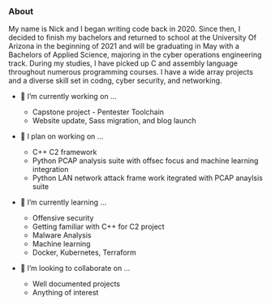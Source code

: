 ### About
My name is Nick and I began writing code back in 2020. Since then, I decided to finish my bachelors and returned to school at the University Of Arizona in the beginning of 2021 and will be graduating in May with a Bachelors of Applied Science, majoring in the cyber operations engineering track. During my studies, I have picked up C and assembly language throughout numerous programming courses. I have a wide array projects and a diverse skill set in codng, cyber security, and networking.

- 🔭 I’m currently working on ...
  * Capstone project - Pentester Toolchain
  * Website update, Sass migration, and blog launch

- 📔 I plan on working on ... 
  * C++ C2 framework
  * Python PCAP analysis suite with offsec focus and machine learning integration
  * Python LAN network attack frame work itegrated with PCAP anaylsis suite

- 🌱 I’m currently learning ...
  * Offensive security
  * Getting familiar with C++ for C2 project
  * Malware Analysis
  * Machine learning
  * Docker, Kubernetes, Terraform

- 👯 I’m looking to collaborate on ...
  * Well documented projects
  * Anything of interest
